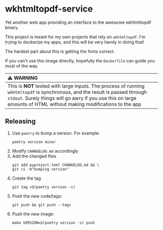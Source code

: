 # wkhtmltopdf-service
Yet another web app providing an interface to the awesome wkhtmltopdf binary.

This project is meant for my own projects that rely on `wkhtmltopdf`.  I'm trying
to dockerize my apps, and this will be very handy in doing that!

The hardest part about this is getting the fonts correct.

If you can't use this image directly, hopefully the `Dockerfile` can guide you
most of the way.

| :warning: WARNING          |
|:---------------------------|
| This is **NOT** tested with large inputs.  The process of running `wkhtmltopdf` is synchronous, and the result is passed through `stdout`.  Surely things will go awry if you use this on large amounts of HTML without making modifications to the app |


## Releasing

1. Use `poetry` to bump a version.  For example:  
    ```
    poetry version minor
    ```
2.  Modify `CHANGELOG.md` accordingly
3.  Add the changed files  
    ```
    git add pyproject.toml CHANGELOG.md && \
    git ci -m"bumping version"
    ```
4.  Create the tag  
    ```
    git tag v$(poetry version -s)
    ```
5.  Push the new code/tags:  
    ```
    git push && git push --tags
    ```
6.  Push the new image:  
    ```
    make VERSION=$(poetry version -s) push
    ```
